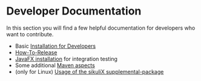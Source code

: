 # Developer Documentation

In this section you will find a few helpful documentation for developers who want to contribute.
 
 * Basic [Installation for Developers](installation-developers.md)
 * [How-To-Release](how-to-release.md)
 * [JavaFX installation](java_fx_installation.md) for integration testing
 * Some additional [Maven aspects](maven-aspects.md)
 * (only for Linux) [Usage of the sikuliX supplemental-package](ubuntu-native-libs/ubuntu-how-to-use-supplemental-pack.md)